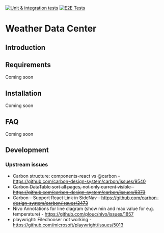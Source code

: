 [![Unit & integration tests](https://github.com/Daveiano/weather-data-center/actions/workflows/unit_tests.yml/badge.svg)](https://github.com/Daveiano/weather-data-center/actions/workflows/unit_tests.yml)
[![E2E Tests](https://github.com/Daveiano/weather-data-center/actions/workflows/e2e_tests.yml/badge.svg)](https://github.com/Daveiano/weather-data-center/actions/workflows/e2e_tests.yml)

# Weather Data Center

## Introduction

## Requirements

Coming soon

## Installation

Coming soon

## FAQ

Coming soon

## Development

### Upstream issues

* Carbon structure: components-react vs @carbon - https://github.com/carbon-design-system/carbon/issues/9540
* <s>Carbon DataTable sort all pages, not only current visible - https://github.com/carbon-design-system/carbon/issues/6373</s>
* <s>Carbon - Support React Link in SideNav - https://github.com/carbon-design-system/carbon/issues/2473</s>
* Nivo Annotations for line diagram (show min and max value for e.g. temperature) - https://github.com/plouc/nivo/issues/1857
* playwright: Filechooser not working - https://github.com/microsoft/playwright/issues/5013